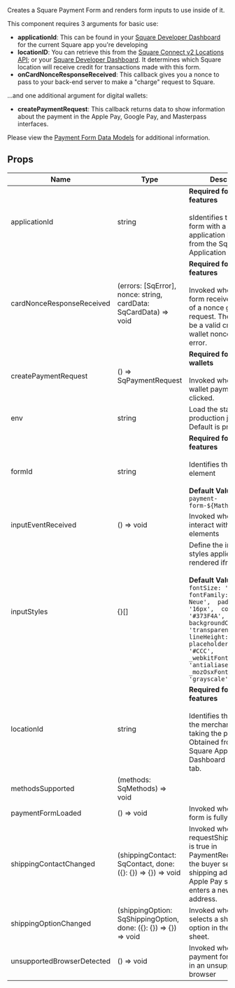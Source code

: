 Creates a Square Payment Form and renders form inputs to use inside of it.

This component requires 3 arguments for basic use:
* **applicationId**: This can be found in your [Square Developer Dashboard](https://connect.squareup.com/apps)
for the current Square app you're developing
* **locationID**: You can retrieve this from the [Square Connect v2 Locations API](https://docs.connect.squareupstaging.com/api/connect/v2#navsection-locations);
or your [Square Developer Dashboard](https://connect.squareup.com/apps).
It determines which Square location will receive credit for transactions made with this form.
* **onCardNonceResponseReceived**: This callback gives you a nonce to pass to your back-end server to make a "charge" request to Square.

...and one additional argument for digital wallets:
* **createPaymentRequest**: This callback returns data to show information about the payment in the Apple Pay, Google Pay, and Masterpass interfaces.

Please view the [Payment Form Data Models](https://docs.connect.squareup.com/api/paymentform) for additional information.
## Props
|Name|Type|Description|
|---|---|---|
|applicationId|string|**Required for all features**<br/><br/>sIdentifies the calling form with a verified application ID generated from the Square Application Dashboard|
|cardNonceResponseReceived|(errors: [SqError], nonce: string, cardData: SqCardData) => void|**Required for all features**<br/><br/>Invoked when payment form receives the result of a nonce generation request. The result will be a valid credit card or wallet nonce, or an error.|
|createPaymentRequest|() => SqPaymentRequest|**Required for digital wallets**<br/><br/>Invoked when a digital wallet payment button is clicked.|
|env|string|Load the staging or production js library. Default is production|
|formId|string|**Required for all features**<br/><br/>Identifies the DOM form element<br/><br/>**Default Value:**``sq-payment-form-${Math.random()}``|
|inputEventReceived|() => void|Invoked when visitors interact with the iframe elements|
|inputStyles|{}[]|Define the internal styles applied to the rendered iframes<br/><br/>**Default Value:**`[{  fontSize: '16px',  fontFamily: 'Helvetica Neue',  padding: '16px',  color: '#373F4A',  backgroundColor: 'transparent',  lineHeight: '24px',  placeholderColor: '#CCC',  _webkitFontSmoothing: 'antialiased',  _mozOsxFontSmoothing: 'grayscale'}]`|
|locationId|string|**Required for all features**<br/><br/>Identifies the location of the merchant that is taking the payment. Obtained from the Square Application Dashboard - Locations tab.|
|methodsSupported|(methods: SqMethods) => void||
|paymentFormLoaded|() => void|Invoked when payment form is fully loaded|
|shippingContactChanged|(shippingContact: SqContact, done: ({}: {}) => {}) => void|Invoked when requestShippingAddress is true in PaymentRequest and the buyer selects a shipping address in the Apple Pay sheet or enters a new shipping address.|
|shippingOptionChanged|(shippingOption: SqShippingOption, done: ({}: {}) => {}) => void|Invoked when the buyer selects a shipping option in the Apple Pay sheet.|
|unsupportedBrowserDetected|() => void|Invoked when the payment form is hosted in an unsupported browser|
